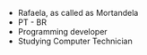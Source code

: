 - Rafaela, as called as Mortandela
- PT - BR
- Programming developer
- Studying Computer Technician
